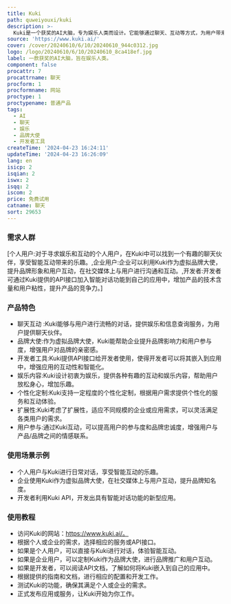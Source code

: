 ```yaml
---
title: Kuki
path: quweiyouxi/kuki
description: >-
  Kuki是一个获奖的AI大脑，专为娱乐人类而设计。它能够通过聊天、互动等方式，为用户带来乐趣和陪伴。Kuki的技术背景深厚，它不仅能够提供娱乐，还能在商业领域中作为虚拟品牌大使，帮助企业扩大用户参与度。此外，Kuki还为开发者提供了API接口，使得Kuki的大脑可以被嵌入到各种应用和头像中，极大地扩展了其应用范围。
source: 'https://www.kuki.ai/'
cover: /cover/20240610/6/10/20240610_944c0312.jpg
logo: /logo/20240610/6/10/20240610_8ca418ef.jpg
label: 一款获奖的AI大脑，旨在娱乐人类。
component: false
procattr: 7
procattrname: 聊天
procform: 1
procformname: 网站
proctype: 1
proctypename: 普通产品
tags:
  - AI
  - 聊天
  - 娱乐
  - 品牌大使
  - 开发者工具
createTime: '2024-04-23 16:24:11'
updateTime: '2024-04-23 16:26:09'
lang: en
isicp: 2
isqian: 2
iswx: 2
isqq: 2
iscom: 2
price: 免费试用
catname: 聊天
sort: 29653
---
```




### 需求人群
[个人用户:对于寻求娱乐和互动的个人用户，在Kuki中可以找到一个有趣的聊天伙伴，享受智能互动带来的乐趣。,企业用户:企业可以利用Kuki作为虚拟品牌大使，提升品牌形象和用户互动，在社交媒体上与用户进行沟通和互动。,开发者:开发者可通过Kuki提供的API接口加入智能对话功能到自己的应用中，增加产品的技术含量和用户粘性，提升产品的竞争力。]

### 产品特色
* 聊天互动 :Kuki能够与用户进行流畅的对话，提供娱乐和信息查询服务，为用户提供聊天伙伴。
* 品牌大使:作为虚拟品牌大使，Kuki能帮助企业提升品牌影响力和用户参与度，增强用户对品牌的亲密感。
* 开发者工具:Kuki提供API接口给开发者使用，使得开发者可以将其嵌入到应用中，增强应用的互动性和智能化。
* 娱乐内容:Kuki设计初衷为娱乐，提供各种有趣的互动和娱乐内容，帮助用户放松身心，增加乐趣。
* 个性化定制:Kuki支持一定程度的个性化定制，根据用户需求提供个性化的服务和互动体验。
* 扩展性:Kuki考虑了扩展性，适应不同规模的企业或应用需求，可以灵活满足各类用户的需求。
* 用户参与:通过Kuki互动，可以提高用户的参与度和品牌忠诚度，增强用户与产品/品牌之间的情感联系。

### 使用场景示例
* 个人用户与Kuki进行日常对话，享受智能互动的乐趣。
* 企业使用Kuki作为虚拟品牌大使，在社交媒体上与用户互动，提升品牌知名度。
* 开发者利用Kuki API，开发出具有智能对话功能的新型应用。

### 使用教程
* 访问Kuki的网站：https://www.kuki.ai/。
* 根据个人或企业的需求，选择相应的服务或API接口。
* 如果是个人用户，可以直接与Kuki进行对话，体验智能互动。
* 如果是企业用户，可以定制Kuki作为品牌大使，进行品牌推广和用户互动。
* 如果是开发者，可以阅读API文档，了解如何将Kuki嵌入到自己的应用中。
* 根据提供的指南和文档，进行相应的配置和开发工作。
* 测试Kuki的功能，确保其满足个人或企业的需求。
* 正式发布应用或服务，让Kuki开始为你工作。

  
